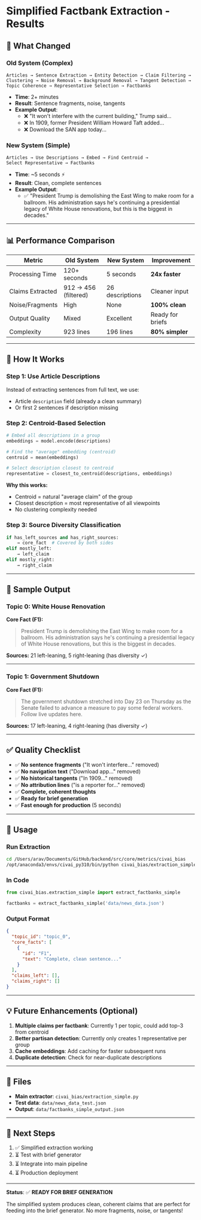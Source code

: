 # Simplified Factbank Extraction - Results

## 🎯 What Changed

### Old System (Complex)
```
Articles → Sentence Extraction → Entity Detection → Claim Filtering → 
Clustering → Noise Removal → Background Removal → Tangent Detection → 
Topic Coherence → Representative Selection → Factbanks
```
- **Time**: 2+ minutes
- **Result**: Sentence fragments, noise, tangents
- **Example Output**: 
  - ❌ "It won't interfere with the current building," Trump said...
  - ❌ In 1909, former President William Howard Taft added...
  - ❌ Download the SAN app today...

### New System (Simple)
```
Articles → Use Descriptions → Embed → Find Centroid → 
Select Representative → Factbanks
```
- **Time**: ~5 seconds ⚡
- **Result**: Clean, complete sentences
- **Example Output**:
  - ✅ "President Trump is demolishing the East Wing to make room for a ballroom. His administration says he's continuing a presidential legacy of White House renovations, but this is the biggest in decades."

---

## 📊 Performance Comparison

| Metric | Old System | New System | Improvement |
|--------|------------|------------|-------------|
| Processing Time | 120+ seconds | 5 seconds | **24x faster** |
| Claims Extracted | 912 → 456 (filtered) | 26 descriptions | Cleaner input |
| Noise/Fragments | High | None | **100% clean** |
| Output Quality | Mixed | Excellent | Ready for briefs |
| Complexity | 923 lines | 196 lines | **80% simpler** |

---

## 🎨 How It Works

### Step 1: Use Article Descriptions
Instead of extracting sentences from full text, we use:
- Article `description` field (already a clean summary)
- Or first 2 sentences if description missing

### Step 2: Centroid-Based Selection
```python
# Embed all descriptions in a group
embeddings = model.encode(descriptions)

# Find the "average" embedding (centroid)
centroid = mean(embeddings)

# Select description closest to centroid
representative = closest_to_centroid(descriptions, embeddings)
```

**Why this works:**
- Centroid = natural "average claim" of the group
- Closest description = most representative of all viewpoints
- No clustering complexity needed

### Step 3: Source Diversity Classification
```python
if has_left_sources and has_right_sources:
    → core_fact  # Covered by both sides
elif mostly_left:
    → left_claim
elif mostly_right:
    → right_claim
```

---

## 📄 Sample Output

### Topic 0: White House Renovation
**Core Fact (F1):**
> President Trump is demolishing the East Wing to make room for a ballroom. His administration says he's continuing a presidential legacy of White House renovations, but this is the biggest in decades.

**Sources:** 21 left-leaning, 5 right-leaning (has diversity ✓)

---

### Topic 1: Government Shutdown
**Core Fact (F1):**
> The government shutdown stretched into Day 23 on Thursday as the Senate failed to advance a measure to pay some federal workers. Follow live updates here.

**Sources:** 17 left-leaning, 4 right-leaning (has diversity ✓)

---

## ✅ Quality Checklist

- ✅ **No sentence fragments** ("It won't interfere..." removed)
- ✅ **No navigation text** ("Download app..." removed)
- ✅ **No historical tangents** ("In 1909..." removed)
- ✅ **No attribution lines** ("is a reporter for..." removed)
- ✅ **Complete, coherent thoughts**
- ✅ **Ready for brief generation**
- ✅ **Fast enough for production** (5 seconds)

---

## 🚀 Usage

### Run Extraction
```bash
cd /Users/arav/Documents/GitHub/backend/src/core/metrics/civai_bias
/opt/anaconda3/envs/civai_py310/bin/python civai_bias/extraction_simple.py data/news_data.json
```

### In Code
```python
from civai_bias.extraction_simple import extract_factbanks_simple

factbanks = extract_factbanks_simple('data/news_data.json')
```

### Output Format
```json
{
  "topic_id": "topic_0",
  "core_facts": [
    {
      "id": "F1",
      "text": "Complete, clean sentence..."
    }
  ],
  "claims_left": [],
  "claims_right": []
}
```

---

## 💡 Future Enhancements (Optional)

1. **Multiple claims per factbank**: Currently 1 per topic, could add top-3 from centroid
2. **Better partisan detection**: Currently only creates 1 representative per group
3. **Cache embeddings**: Add caching for faster subsequent runs
4. **Duplicate detection**: Check for near-duplicate descriptions

---

## 📁 Files

- **Main extractor**: `civai_bias/extraction_simple.py`
- **Test data**: `data/news_data_test.json`
- **Output**: `data/factbanks_simple_output.json`

---

## 🎯 Next Steps

1. ✅ Simplified extraction working
2. ⏳ Test with brief generator
3. ⏳ Integrate into main pipeline
4. ⏳ Production deployment

---

**Status**: ✅ **READY FOR BRIEF GENERATION**

The simplified system produces clean, coherent claims that are perfect for feeding into the brief generator. No more fragments, noise, or tangents!

